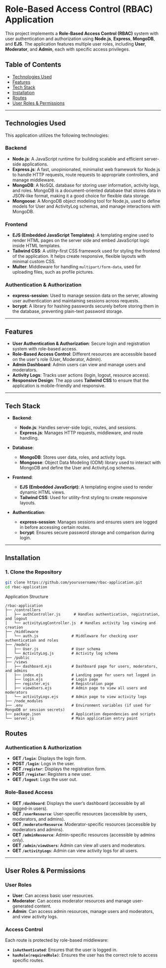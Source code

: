 # Role-Based Access Control (RBAC) Application

This project implements a **Role-Based Access Control (RBAC)** system with user authentication and authorization using **Node.js**, **Express**, **MongoDB**, and **EJS**. The application features multiple user roles, including **User**, **Moderator**, and **Admin**, each with specific access privileges.

## Table of Contents

- [Technologies Used](#technologies-used)
- [Features](#features)
- [Tech Stack](#tech-stack)
- [Installation](#installation)
- [Routes](#routes)
- [User Roles & Permissions](#user-roles--permissions)

---

## Technologies Used

This application utilizes the following technologies:

### Backend
- **Node.js**: A JavaScript runtime for building scalable and efficient server-side applications.
- **Express.js**: A fast, unopinionated, minimalist web framework for Node.js to handle HTTP requests, route requests to appropriate controllers, and manage middleware.
- **MongoDB**: A NoSQL database for storing user information, activity logs, and roles. MongoDB is a document-oriented database that stores data in JSON-like format, making it a good choice for flexible data storage.
- **Mongoose**: A MongoDB object modeling tool for Node.js, used to define models for User and ActivityLog schemas, and manage interactions with MongoDB.

### Frontend
- **EJS (Embedded JavaScript Templates)**: A templating engine used to render HTML pages on the server side and embed JavaScript logic inside HTML templates.
- **Tailwind CSS**: A utility-first CSS framework used for styling the frontend of the application. It helps create responsive, flexible layouts with minimal custom CSS.
- **Multer**: Middleware for handling `multipart/form-data`, used for uploading files, such as profile pictures.

### Authentication & Authorization
- **express-session**: Used to manage session data on the server, allowing user authentication and maintaining sessions across requests.
- **bcrypt**: A library for hashing passwords securely before storing them in the database, preventing plain-text password storage.
  
---

## Features

- **User Authentication & Authorization**: Secure login and registration system with role-based access.
- **Role-Based Access Control**: Different resources are accessible based on the user's role (User, Moderator, Admin).
- **Admin Dashboard**: Admin users can view and manage users and moderators.
- **Activity Logs**: Tracks user actions (login, logout, resource access).
- **Responsive Design**: The app uses **Tailwind CSS** to ensure that the application is mobile-friendly and responsive.

---

## Tech Stack

- **Backend**: 
  - **Node.js**: Handles server-side logic, routes, and sessions.
  - **Express.js**: Manages HTTP requests, middleware, and route handling.
  
- **Database**:
  - **MongoDB**: Stores user data, roles, and activity logs.
  - **Mongoose**: Object Data Modeling (ODM) library used to interact with MongoDB and define the User and ActivityLog schemas.

- **Frontend**:
  - **EJS (Embedded JavaScript)**: A templating engine used to render dynamic HTML views.
  - **Tailwind CSS**: Used for utility-first styling to create responsive layouts.

- **Authentication**:
  - **express-session**: Manages sessions and ensures users are logged in before accessing certain routes.
  - **bcrypt**: Ensures secure password storage and comparison during login.



---

## Installation

### 1. Clone the Repository

```bash
git clone https://github.com/yourusername/rbac-application.git
cd rbac-application
```

Application Structure
```
/rbac-application
├── /controllers
│   ├── authController.js      # Handles authentication, registration, and logout
│   └── activityLogController.js  # Handles activity log viewing and creation
├── /middleware
│   └── auth.js               # Middleware for checking user authentication and roles
├── /models
│   ├── User.js               # User schema
│   └── ActivityLog.js        # Activity log schema
├── /public
├── /views
│   ├── dashboard.ejs         # Dashboard page for users, moderators, and admins
│   ├── index.ejs             # Landing page for users not logged in
│   ├── login.ejs             # Login page
│   ├── register.ejs          # Registration page
│   ├── viewUsers.ejs         # Admin page to view all users and moderators
│   └── activityLogs.ejs      # Admin page to view activity logs
├── /node_modules
├── .env                      # Environment variables (if used for MongoDB or session secrets)
├── package.json              # Application dependencies and scripts
└── server.js                 # Main application entry point
```

## Routes

### Authentication & Authorization

- **GET `/login`**: Displays the login form.
- **POST `/login`**: Logs in the user.
- **GET `/register`**: Displays the registration form.
- **POST `/register`**: Registers a new user.
- **GET `/logout`**: Logs the user out.

### Role-Based Access

- **GET `/dashboard`**: Displays the user’s dashboard (accessible by all logged-in users).
- **GET `/userResource`**: User-specific resources (accessible by users, moderators, and admins).
- **GET `/moderatorResource`**: Moderator-specific resources (accessible by moderators and admins).
- **GET `/adminResource`**: Admin-specific resources (accessible by admins only).
- **GET `/admin/viewUsers`**: Admin can view all users and moderators.
- **GET `/activityLogs`**: Admin can view activity logs for all users.


---

## User Roles & Permissions

### User Roles

- **User**: Can access basic user resources.
- **Moderator**: Can access moderator resources and manage user-generated content.
- **Admin**: Can access admin resources, manage users and moderators, and view activity logs.

### Access Control

Each route is protected by role-based middleware:

- **`isAuthenticated`**: Ensures that the user is logged in.
- **`hasRole(requiredRole)`**: Ensures the user has the correct role to access specific routes.

